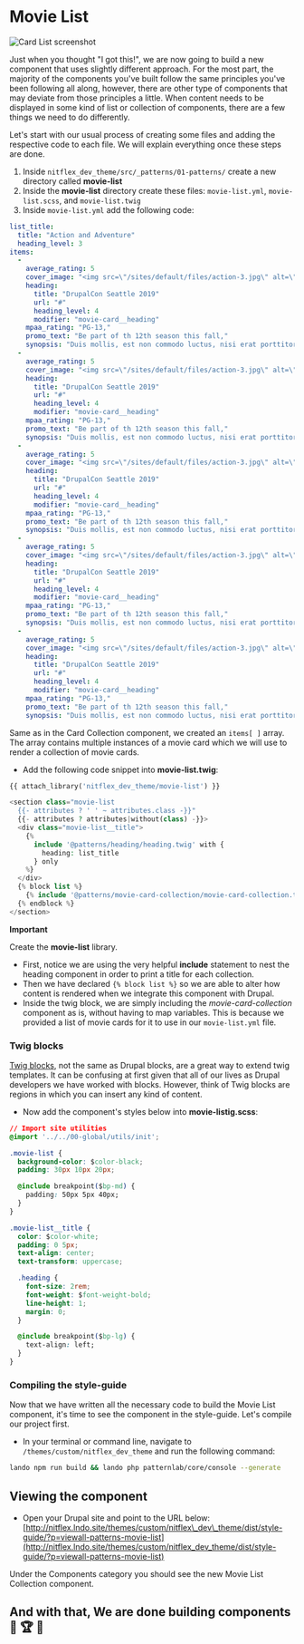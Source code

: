 # Movie List

![Card List screenshot](../../.gitbook/assets/card-list.png)

Just when you thought "I got this!", we are now going to build a new component that uses slightly different approach. For the most part, the majority of the components you've built follow the same principles you've been following all along, however, there are other type of components that may deviate from those principles a little. When content needs to be displayed in some kind of list or collection of components, there are a few things we need to do differently.

Let's start with our usual process of creating some files and adding the respective code to each file. We will explain everything once these steps are done.

1. Inside `nitflex_dev_theme/src/_patterns/01-patterns/` create a new directory called **movie-list**
2. Inside the **movie-list** directory create these files: `movie-list.yml`, `movie-list.scss`, and `movie-list.twig`
3. Inside `movie-list.yml` add the following code:

```yaml
list_title:
  title: "Action and Adventure"
  heading_level: 3
items:
  -
    average_rating: 5
    cover_image: "<img src=\"/sites/default/files/action-3.jpg\" alt=\"Alt text\" />"
    heading:
      title: "DrupalCon Seattle 2019"
      url: "#"
      heading_level: 4
      modifier: "movie-card__heading"
    mpaa_rating: "PG-13,"
    promo_text: "Be part of th 12th season this fall,"
    synopsis: "Duis mollis, est non commodo luctus, nisi erat porttitor ligula, eget lacinia odio sem nec elit."
  -
    average_rating: 5
    cover_image: "<img src=\"/sites/default/files/action-3.jpg\" alt=\"Alt text\" />"
    heading:
      title: "DrupalCon Seattle 2019"
      url: "#"
      heading_level: 4
      modifier: "movie-card__heading"
    mpaa_rating: "PG-13,"
    promo_text: "Be part of th 12th season this fall,"
    synopsis: "Duis mollis, est non commodo luctus, nisi erat porttitor ligula, eget lacinia odio sem nec elit."
  -
    average_rating: 5
    cover_image: "<img src=\"/sites/default/files/action-3.jpg\" alt=\"Alt text\" />"
    heading:
      title: "DrupalCon Seattle 2019"
      url: "#"
      heading_level: 4
      modifier: "movie-card__heading"
    mpaa_rating: "PG-13,"
    promo_text: "Be part of th 12th season this fall,"
    synopsis: "Duis mollis, est non commodo luctus, nisi erat porttitor ligula, eget lacinia odio sem nec elit."
  -
    average_rating: 5
    cover_image: "<img src=\"/sites/default/files/action-3.jpg\" alt=\"Alt text\" />"
    heading:
      title: "DrupalCon Seattle 2019"
      url: "#"
      heading_level: 4
      modifier: "movie-card__heading"
    mpaa_rating: "PG-13,"
    promo_text: "Be part of th 12th season this fall,"
    synopsis: "Duis mollis, est non commodo luctus, nisi erat porttitor ligula, eget lacinia odio sem nec elit."
  -
    average_rating: 5
    cover_image: "<img src=\"/sites/default/files/action-3.jpg\" alt=\"Alt text\" />"
    heading:
      title: "DrupalCon Seattle 2019"
      url: "#"
      heading_level: 4
      modifier: "movie-card__heading"
    mpaa_rating: "PG-13,"
    promo_text: "Be part of th 12th season this fall,"
    synopsis: "Duis mollis, est non commodo luctus, nisi erat porttitor ligula, eget lacinia odio sem nec elit."
```

Same as in the Card Collection component, we created an `items[ ]` array. The array contains multiple instances of a movie card which we will use to render a collection of movie cards.

* Add the following code snippet into **movie-list.twig**:

```php
{{ attach_library('nitflex_dev_theme/movie-list') }}

<section class="movie-list
  {{- attributes ? ' ' ~ attributes.class -}}"
  {{- attributes ? attributes|without(class) -}}>
  <div class="movie-list__title">
    {%
      include '@patterns/heading/heading.twig' with {
        heading: list_title
      } only
    %}
  </div>
  {% block list %}
    {% include '@patterns/movie-card-collection/movie-card-collection.twig' %}
  {% endblock %}
</section>
```

**Important**

Create the **movie-list** library.

* First, notice we are using the very helpful **include** statement to nest the heading component in order to print a title for each collection.
* Then we have declared `{% block list %}` so we are able to alter how content is rendered when we integrate this component with Drupal.
* Inside the twig block, we are simply including the _movie-card-collection_ component as is, without having to map variables. This is because we provided a list of movie cards for it to use in our `movie-list.yml` file.

### Twig blocks

[Twig blocks](https://twig.symfony.com/doc/2.x/tags/block.html), not the same as Drupal blocks, are a great way to extend twig templates. It can be confusing at first given that all of our lives as Drupal developers we have worked with blocks. However, think of Twig blocks are regions in which you can insert any kind of content.

* Now add the component's styles below into **movie-listig.scss**:

```css
// Import site utilities
@import '../../00-global/utils/init';

.movie-list {
  background-color: $color-black;
  padding: 30px 10px 20px;

  @include breakpoint($bp-md) {
    padding: 50px 5px 40px;
  }
}

.movie-list__title {
  color: $color-white;
  padding: 0 5px;
  text-align: center;
  text-transform: uppercase;

  .heading {
    font-size: 2rem;
    font-weight: $font-weight-bold;
    line-height: 1;
    margin: 0;
  }

  @include breakpoint($bp-lg) {
    text-align: left;
  }
}
```

### Compiling the style-guide       <a id="compiling-the-style-guide"></a>

Now that we have written all the necessary code to build the Movie List component, it's time to see the component in the style-guide. Let's compile our project first.

* In your terminal or command line, navigate to `/themes/custom/nitflex_dev_theme` and run the following command:

```bash
lando npm run build && lando php patternlab/core/console --generate
```

## Viewing the component   <a id="viewing-the-component"></a>

* Open your Drupal site and point to the URL below: [http://nitflex.lndo.site/themes/custom/nitflex\_dev\_theme/dist/style-guide/?p=viewall-patterns-movie-list](http://nitflex.lndo.site/themes/custom/nitflex_dev_theme/dist/style-guide/?p=viewall-patterns-movie-list)

Under the Components category you should see the new Movie List Collection component.

## And with that, We are done building components 🙌 🏆 🍻

